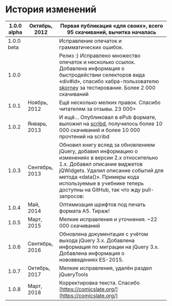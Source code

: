 # История изменений

| 1.0.0 alpha | Октябрь, 2012 | Первая публикация «для своих», всего 95 скачиваний, вычитка началась |
| --- | --- | --- |
| 1.0.0 beta |  | Исправление опечаток и грамматических ошибок. |
| 1.0.0 |  | Релиз :) Исправлено множество опечаток и несколько ссылок. Добавлена информация о быстродействии селекторов вида «div#id», спасибо хабра-пользователю [skorney](http://habrahabr.ru/users/skorney/) за тестирование. Более 2 000 скачиваний |
| 1.0.1 | Ноябрь, 2012 | Ещё несколько мелких правок. Спасибо читателям за отзывы. 23 000+ |
| 1.0.2 | Январь, 2013 | И ещё… Опубликовал в ePub формате, выложил на [scribd](http://www.scribd.com/doc/120286009/), получилось более 10 000 скачиваний и более 10 000 прочтений на scribd |
| 1.0.3 | Сентябрь, 2013 | Обновил книгу вслед за обновлением jQuery, добавил информацию о изменениях в версии 2.х относительно 1.х. Добавил описание виджетов jQWidgets. Удалил описание событий для метода «data()». Примеры кода используемые в учебнике теперь доступны на GitHub, так что жду pull-запросов: |
| 1.0.4 | Май, 2014 | Оптимизация шрифтов под печать формата А5\. Тираж! |
| 1.0.5 | Март, 2015 | Мелкие исправления и уточнения. ~22 000 скачиваний |
| 1.0.6 | Сентябрь, 2016 | Обновлена документация с учётом выхода jQuery 3.x. Добавлена информация по миграции на jQuery 3.x. Добавлена информация о нововведениях ES-2015. |
| 1.0.7 | Октябрь, 2017 | Мелкие исправления, удалён раздел jQueryTools |
| 1.0.8 | Март, 2018 | Корректировка текста. Спасибо [https://comicslate.org/](https://comicslate.org/) |